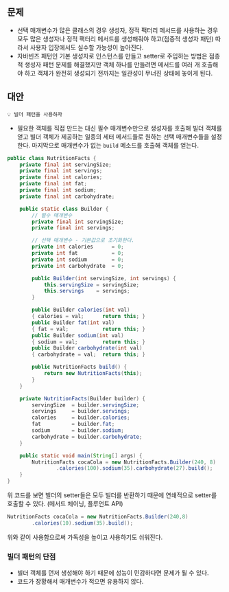 ## 문제

- 선택 매개변수가 많은 클래스의 경우 생성자, 정적 팩터리 메서드를 사용하는 경우 모두 많은 생성자나 정적 팩터리 메서드를 생성해줘야 하고(점증적 생성자 패턴) 따라서 사용자 입장에서도 실수할 가능성이 높아진다.
- 자바빈즈 패턴인 기본 생성자로 인스턴스를 만들고 setter로 주입하는 방법은 점층적 생성자 패턴 문제를 해결했지만 객체 하나를 만들려면 메서드를 여러 개 호출해야 하고 객체가 완전히 생성되기 전까지는 일관성이 무너진 상태에 놓이게 된다.

## 대안

```
💡 빌더 패턴을 사용하자
```

- 필요한 객체를 직접 만드는 대신 필수 매개변수만으로 생성자를 호출해 빌더 객체를 얻고 빌더 객체가 제공하는 일종의 세터 메서드들로 원하는 선택 매개변수들을 설정한다. 마지막으로 매개변수가 없는 `build` 메소드를 호출해 객체를 얻는다.

```java
public class NutritionFacts {
    private final int servingSize;
    private final int servings;
    private final int calories;
    private final int fat;
    private final int sodium;
    private final int carbohydrate;

    public static class Builder {
        // 필수 매개변수
        private final int servingSize;
        private final int servings;

        // 선택 매개변수 - 기본값으로 초기화한다.
        private int calories      = 0;
        private int fat           = 0;
        private int sodium        = 0;
        private int carbohydrate  = 0;

        public Builder(int servingSize, int servings) {
            this.servingSize = servingSize;
            this.servings    = servings;
        }

        public Builder calories(int val)
        { calories = val;      return this; }
        public Builder fat(int val)
        { fat = val;           return this; }
        public Builder sodium(int val)
        { sodium = val;        return this; }
        public Builder carbohydrate(int val)
        { carbohydrate = val;  return this; }

        public NutritionFacts build() {
            return new NutritionFacts(this);
        }
    }

    private NutritionFacts(Builder builder) {
        servingSize  = builder.servingSize;
        servings     = builder.servings;
        calories     = builder.calories;
        fat          = builder.fat;
        sodium       = builder.sodium;
        carbohydrate = builder.carbohydrate;
    }

    public static void main(String[] args) {
        NutritionFacts cocaCola = new NutritionFacts.Builder(240, 8)
                .calories(100).sodium(35).carbohydrate(27).build();
    }
}
```

위 코드를 보면 빌더의 setter들은 모두 빌더를 반환하기 때문에 연쇄적으로 setter를 호출할 수 있다. (메서드 체이닝, 플루언트 API)

```java
NutritionFacts cocaCola = new NutritionFacts.Builder(240,8)
		.calories(10).sodium(35).build();
```

위와 같이 사용함으로써 가독성을 높이고 사용하기도 쉬워진다.

### 빌더 패턴의 단점

- 빌더 객체를 먼저 생성해야 하기 때문에 성능이 민감하다면 문제가 될 수 있다.
- 코드가 장황해서 매개변수가 적으면 유용하지 않다.
